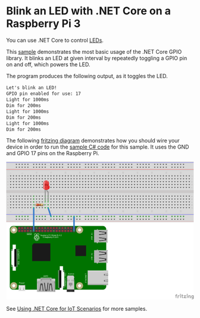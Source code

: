 # Blink an LED with .NET Core on a Raspberry Pi 3

You can use .NET Core to control [LEDs](https://learn.adafruit.com/all-about-leds).

This [sample](Program.cs) demonstrates the most basic usage of the .NET Core GPIO library. It blinks an LED at given interval by repeatedly toggling a GPIO pin on and off, which powers the LED.

The program produces the following output, as it toggles the LED.

```console
Let's blink an LED!
GPIO pin enabled for use: 17
Light for 1000ms
Dim for 200ms
Light for 1000ms
Dim for 200ms
Light for 1000ms
Dim for 200ms
```

The following [fritzing diagram](rpi-led.fzz) demonstrates how you should wire your device in order to run the [sample C# code](Program.cs) for this sample. It uses the GND and GPIO 17 pins on the Raspberry Pi.

![Rasperry Pi Breadboard diagram](rpi-led_bb.png)

See [Using .NET Core for IoT Scenarios](../README.md) for more samples.